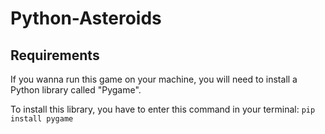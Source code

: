 # Python-Asteroids

## Requirements
If you wanna run this game on your machine, you will need to install a Python library called "Pygame".

To install this library, you have to enter this command in your terminal: `pip install pygame` 
